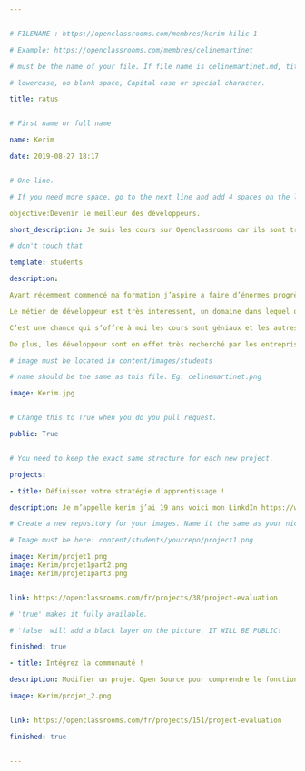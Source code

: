 ```yaml
---


# FILENAME : https://openclassrooms.com/membres/kerim-kilic-1

# Example: https://openclassrooms.com/membres/celinemartinet

# must be the name of your file. If file name is celinemartinet.md, title is celinemartinet.

# lowercase, no blank space, Capital case or special character.

title: ratus


# First name or full name

name: Kerim

date: 2019-08-27 18:17


# One line.

# If you need more space, go to the next line and add 4 spaces on the left, as in 'description'.

objective:Devenir le meilleur des développeurs.

short_description: Je suis les cours sur Openclassrooms car ils sont très complet.

# don't touch that

template: students

description:

Ayant récemment commencé ma formation j’aspire a faire d’énormes progrès et à ne jamais abandonner.

Le métier de développeur est très intéressent, un domaine dans lequel on ne peut pratiquer seulement lorsque l’on aime ce que l’on fait.

C’est une chance qui s’offre à moi les cours sont géniaux et les autres étudiants nous apportent leur aides.

De plus, les développeur sont en effet très recherché par les entreprises.

# image must be located in content/images/students

# name should be the same as this file. Eg: celinemartinet.png

image: Kerim.jpg


# Change this to True when you do you pull request.

public: True


# You need to keep the exact same structure for each new project.

projects:

- title: Définissez votre stratégie d’apprentissage !

description: Je m’appelle kerim j’ai 19 ans voici mon LinkdIn https://www.linkedin.com/in/karim-kilic-06697218a/

# Create a new repository for your images. Name it the same as your nickname and profile picture.

# Image must be here: content/students/yourrepo/project1.png

image: Kerim/projet1.png
image: Kerim/projet1part2.png
image: Kerim/projet1part3.png


link: https://openclassrooms.com/fr/projects/38/project-evaluation

# 'true' makes it fully available.

# 'false' will add a black layer on the picture. IT WILL BE PUBLIC!

finished: true

- title: Intégrez la communauté !

description: Modifier un projet Open Source pour comprendre le fonctionnement de Git, de Github et des pull requests. 

image: Kerim/projet_2.png


link: https://openclassrooms.com/fr/projects/151/project-evaluation

finished: true


---
```


